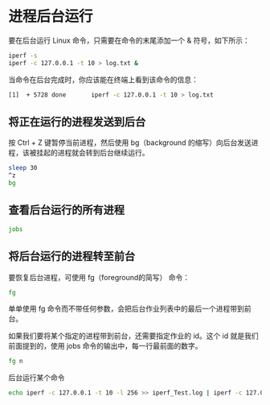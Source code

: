 # 进程后台运行

要在后台运行 Linux 命令，只需要在命令的末尾添加一个 & 符号，如下所示：

```bash
iperf -s
iperf -c 127.0.0.1 -t 10 > log.txt &
```

当命令在后台完成时，你应该能在终端上看到该命令的信息：

```bash
[1]  + 5728 done       iperf -c 127.0.0.1 -t 10 > log.txt
```

## 将正在运行的进程发送到后台

按 Ctrl + Z 键暂停当前进程，然后使用 bg（background 的缩写）向后台发送进程，该被挂起的进程就会转到后台继续运行。

```bash
sleep 30 
^z
bg
```

## 查看后台运行的所有进程

```bash
jobs
```

## 将后台运行的进程转至前台

要恢复后台进程，可使用 fg（foreground的简写） 命令：

```bash
fg
```

单单使用 fg 命令而不带任何参数，会把后台作业列表中的最后一个进程带到前台。

如果我们要将某个指定的进程带到前台，还需要指定作业的 id。这个 id 就是我们前面提到的，使用 jobs 命令的输出中，每一行最前面的数字。

```bash
fg n
```

后台运行某个命令

```bash
echo iperf -c 127.0.0.1 -t 10 -l 256 >> iperf_Test.log | iperf -c 127.0.0.1 -t 10 -l 256 >> iperf_test.log &
```

